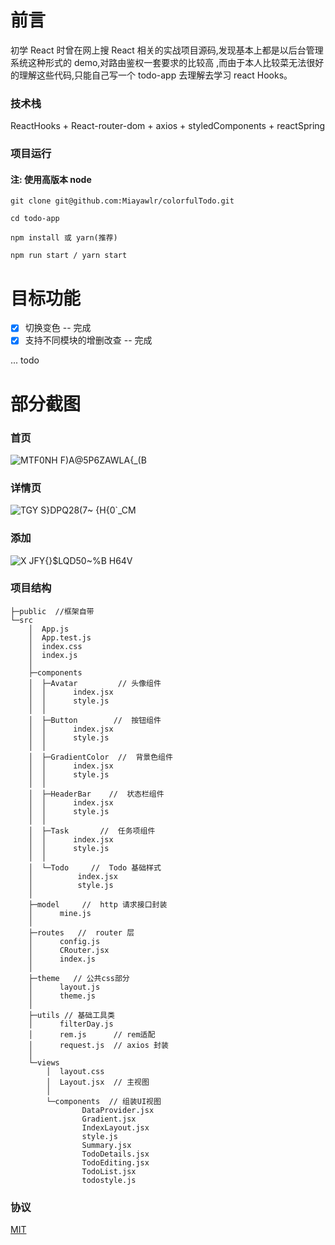 # 前言

初学 React 时曾在网上搜 React 相关的实战项目源码,发现基本上都是以后台管理系统这种形式的 demo,对路由鉴权一套要求的比较高
,而由于本人比较菜无法很好的理解这些代码,只能自己写一个 todo-app 去理解去学习 react Hooks。

### 技术栈

ReactHooks + React-router-dom + axios + styledComponents + reactSpring

### 项目运行

#### 注: 使用高版本 node

```shell
git clone git@github.com:Miayawlr/colorfulTodo.git

cd todo-app

npm install 或 yarn(推荐)

npm run start / yarn start

```

# 目标功能

- [x] 切换变色 -- 完成
- [x] 支持不同模块的增删改查 -- 完成

... todo

# 部分截图

### 首页

![MTF0NH F)A@5P6ZAWLA{_(B](https://user-images.githubusercontent.com/52351095/100976519-9b235b80-357a-11eb-9c0e-e8e22a0f39db.png)

### 详情页

![TGY S}DPQ28(7~ {H{0`_CM](https://user-images.githubusercontent.com/52351095/100976730-e89fc880-357a-11eb-9202-8417eb59465e.png)

### 添加

![X JFY{}$LQD50`~%`B H64V](https://user-images.githubusercontent.com/52351095/100976825-08cf8780-357b-11eb-93ac-b0cd445d9c24.png)

### 项目结构

```
├─public  //框架自带
└─src
    │  App.js
    │  App.test.js
    │  index.css
    │  index.js
    │
    ├─components
    │  ├─Avatar         // 头像组件
    │  │      index.jsx
    │  │      style.js
    │  │
    │  ├─Button        //  按钮组件
    │  │      index.jsx
    │  │      style.js
    │  │
    │  ├─GradientColor  //  背景色组件
    │  │      index.jsx
    │  │      style.js
    │  │
    │  ├─HeaderBar    //  状态栏组件
    │  │      index.jsx
    │  │      style.js
    │  │
    │  ├─Task       //  任务项组件
    │  │      index.jsx
    │  │      style.js
    │  │
    │  └─Todo     //  Todo 基础样式
    │          index.jsx
    │          style.js
    │
    ├─model     //  http 请求接口封装
    │      mine.js
    │
    ├─routes   //  router 层
    │      config.js
    │      CRouter.jsx
    │      index.js
    │
    ├─theme   // 公共css部分
    │      layout.js
    │      theme.js
    │
    ├─utils // 基础工具类
    │      filterDay.js
    │      rem.js      // rem适配
    │      request.js  // axios 封装
    │
    └─views
        │  layout.css
        │  Layout.jsx  // 主视图
        │
        └─components  // 组装UI视图
                DataProvider.jsx
                Gradient.jsx
                IndexLayout.jsx
                style.js
                Summary.jsx
                TodoDetails.jsx
                TodoEditing.jsx
                TodoList.jsx
                todostyle.js
```

### 协议

[MIT](./LICENSE)

